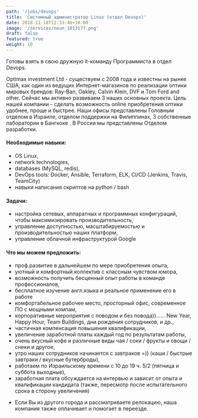 ```yaml
---
path: '/jobs/devops'
title: 'Системный администратор Linux (отдел Devops)'
date: 2018-11-18T12:33:46+10:00
image: '/services/noun_1013177.png'
draft: false
featured: true
weight: 10
---
```


Готовы взять в свою дружную it-команду Программиста в отдел Devops.

Optimax investment Ltd - существуем с 2008 года и известны на рынке США, как один из ведущих Интернет-магазинов по реализации оптики мировых брендов: Ray-Ban, Oakley, Calvin Klein, DVF и Tom Ford and other. Сейчас мы активно развиваем 3 наших основных проекта. Цель нашей компании - сделать возможность online приобретения оптики удобнее, проще и быстрее. Наши офисы представлены Головным отделом в Израиле, отделом поддержки на Филиппинах, 3 собственные лаборатории в Бангкоке . В России мы представлены Отделом разработки.

#### Необходимые навыки:
- OS Linux,
- network technologies,
- databases (MySQL, redis),
- DevOps tools: Docker, Ansible, Terraform, ELK, CI/CD (Jenkins, Travis, TeamCity)
- навыки написания скриптов на python / bash

#### Задачи:
- настройка сетевых, аппаратных и программных конфигураций, чтобы максимизировать производительность,
- управление доступностью, масштабируемостью и производительностью наших платформ,
- управление облачной инфраструктурой Google

#### Что мы можем предложить:
- проф.развитие в дальнейшем по мере приобретения опыта,
- уютный и комфортный коллектив с классным чувством юмора,
- возможность получить бесценный опыт работы в команде профессионалов,
- бесплатное изучение англ.языка и реальное применение его в работе
- комфортабельное рабочее место, просторный офис, современное ПО с мощными компам,
- корпоративные мероприятия с поводом и без повода))...... New Year, Happy Hour, Team Buildings, дни рождения сотрудников, и др.,
- частичная компенсация повышения квалификации,
- увеличение заработной платы каждый год по результатам работы,
- очень вкусный кофе и различные виды чая / соки / фрукты и овощи / снеки и другое,
- утро наших сотрудников начинается с завтраков =)) (каши / быстрые завтраки / вкусные бутерброды),
- работаем по Израильскому времени с 10 до 19 ч. 5/2 (пятница и суббота выходные),
- заработная плата обсуждается на интервью и зависит от опыта и квалификации кандидата (также, пересмотр после испытательного срока в сторону увеличения)

* Если Вы из другого города и рассматриваете релокацию, наша компания также оплачивает и помогает в переезде.
